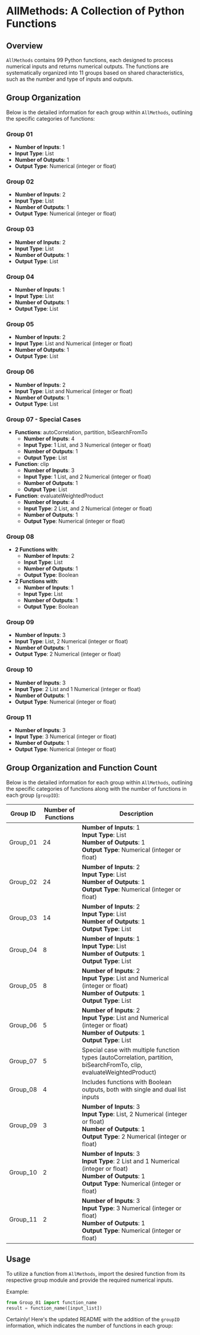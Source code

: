 

# AllMethods: A Collection of Python Functions

## Overview
`AllMethods` contains 99 Python functions, each designed to process numerical inputs and returns numerical outputs. The functions are systematically organized into 11 groups based on shared characteristics, such as the number and type of inputs and outputs.

## Group Organization
Below is the detailed information for each group within `AllMethods`, outlining the specific categories of functions:

### Group 01
- **Number of Inputs**: 1
- **Input Type**: List
- **Number of Outputs**: 1
- **Output Type**: Numerical (integer or float)

### Group 02
- **Number of Inputs**: 2
- **Input Type**: List
- **Number of Outputs**: 1
- **Output Type**: Numerical (integer or float)

### Group 03
- **Number of Inputs**: 2
- **Input Type**: List
- **Number of Outputs**: 1
- **Output Type**: List

### Group 04
- **Number of Inputs**: 1
- **Input Type**: List
- **Number of Outputs**: 1
- **Output Type**: List

### Group 05
- **Number of Inputs**: 2
- **Input Type**: List and Numerical (integer or float)
- **Number of Outputs**: 1
- **Output Type**: List

### Group 06
- **Number of Inputs**: 2
- **Input Type**: List and Numerical (integer or float)
- **Number of Outputs**: 1
- **Output Type**: List

### Group 07 - Special Cases
- **Functions**: autoCorrelation, partition, biSearchFromTo
    - **Number of Inputs**: 4
    - **Input Type**: 1 List, and 3 Numerical (integer or float)
    - **Number of Outputs**: 1
    - **Output Type**: List
- **Function**: clip
    - **Number of Inputs**: 3
    - **Input Type**: 1 List, and 2 Numerical (integer or float)
    - **Number of Outputs**: 1
    - **Output Type**: List
- **Function**: evaluateWeightedProduct
    - **Number of Inputs**: 4
    - **Input Type**: 2 List, and 2 Numerical (integer or float)
    - **Number of Outputs**: 1
    - **Output Type**: Numerical (integer or float)

### Group 08
- **2 Functions with**:
    - **Number of Inputs**: 2
    - **Input Type**: List
    - **Number of Outputs**: 1
    - **Output Type**: Boolean
- **2 Functions with**:
    - **Number of Inputs**: 1
    - **Input Type**: List
    - **Number of Outputs**: 1
    - **Output Type**: Boolean

### Group 09
- **Number of Inputs**: 3
- **Input Type**: List, 2 Numerical (integer or float)
- **Number of Outputs**: 1
- **Output Type**: 2 Numerical (integer or float)

### Group 10
- **Number of Inputs**: 3
- **Input Type**: 2 List and 1 Numerical (integer or float)
- **Number of Outputs**: 1
- **Output Type**: Numerical (integer or float)

### Group 11
- **Number of Inputs**: 3
- **Input Type**: 3 Numerical (integer or float)
- **Number of Outputs**: 1
- **Output Type**: Numerical (integer or float)


## Group Organization and Function Count
Below is the detailed information for each group within `AllMethods`, outlining the specific categories of functions along with the number of functions in each group (`groupID`):

| Group ID | Number of Functions | Description |
|----------|---------------------|-------------|
| Group_01 | 24                  | **Number of Inputs**: 1<br>**Input Type**: List<br>**Number of Outputs**: 1<br>**Output Type**: Numerical (integer or float) |
| Group_02 | 24                  | **Number of Inputs**: 2<br>**Input Type**: List<br>**Number of Outputs**: 1<br>**Output Type**: Numerical (integer or float) |
| Group_03 | 14                  | **Number of Inputs**: 2<br>**Input Type**: List<br>**Number of Outputs**: 1<br>**Output Type**: List |
| Group_04 | 8                   | **Number of Inputs**: 1<br>**Input Type**: List<br>**Number of Outputs**: 1<br>**Output Type**: List |
| Group_05 | 8                   | **Number of Inputs**: 2<br>**Input Type**: List and Numerical (integer or float)<br>**Number of Outputs**: 1<br>**Output Type**: List |
| Group_06 | 5                   | **Number of Inputs**: 2<br>**Input Type**: List and Numerical (integer or float)<br>**Number of Outputs**: 1<br>**Output Type**: List |
| Group_07 | 5                   | Special case with multiple function types (autoCorrelation, partition, biSearchFromTo, clip, evaluateWeightedProduct) |
| Group_08 | 4                   | Includes functions with Boolean outputs, both with single and dual list inputs |
| Group_09 | 3                   | **Number of Inputs**: 3<br>**Input Type**: List, 2 Numerical (integer or float)<br>**Number of Outputs**: 1<br>**Output Type**: 2 Numerical (integer or float) |
| Group_10 | 2                   | **Number of Inputs**: 3<br>**Input Type**: 2 List and 1 Numerical (integer or float)<br>**Number of Outputs**: 1<br>**Output Type**: Numerical (integer or float) |
| Group_11 | 2                   | **Number of Inputs**: 3<br>**Input Type**: 3 Numerical (integer or float)<br>**Number of Outputs**: 1<br>**Output Type**: Numerical (integer or float) |



## Usage
To utilize a function from `AllMethods`, import the desired function from its respective group module and provide the required numerical inputs.

Example:
```python
from Group_01 import function_name
result = function_name([input_list])
```

Certainly! Here's the updated README with the addition of the `groupID` information, which indicates the number of functions in each group:

